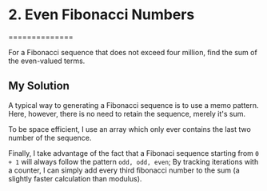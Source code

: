 # 2. Even Fibonacci Numbers
==============

For a Fibonacci sequence that does not exceed four million, find the sum of the even-valued terms.

## My Solution

A typical way to generating a Fibonacci sequence is to use a memo pattern.  Here, however, there is no need to retain the sequence, merely it's sum.  

To be space efficient, I use an array which only ever contains the last two number of the sequence.

Finally, I take advantage of the fact that a Fibonaci sequence starting from `0 + 1` will always follow the pattern `odd, odd, even`;  By tracking iterations with a counter, I can simply add every third fibonacci number to the sum (a slightly faster calculation than modulus).